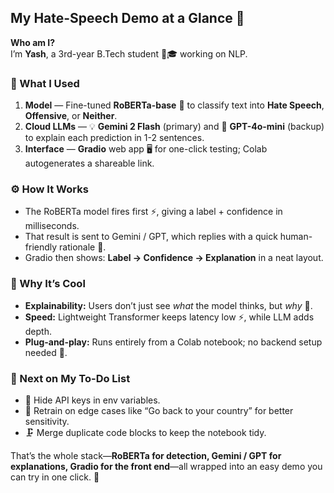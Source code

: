 ## My Hate-Speech Demo at a Glance 🚀

**Who am I?**  
I’m **Yash**, a 3rd-year B.Tech student 👨🎓 working on NLP.

### 🔧 What I Used  
1. **Model** — Fine-tuned **RoBERTa-base** 🦾 to classify text into **Hate Speech**, **Offensive**, or **Neither**.  
2. **Cloud LLMs** — 💡 **Gemini 2 Flash** (primary) and 🤖 **GPT-4o-mini** (backup) to explain each prediction in 1-2 sentences.  
3. **Interface** — **Gradio** web app 🖥️ for one-click testing; Colab autogenerates a shareable link.

### ⚙️ How It Works  
-  The RoBERTa model fires first ⚡, giving a label + confidence in milliseconds.  
-  That result is sent to Gemini / GPT, which replies with a quick human-friendly rationale 💬.  
-  Gradio then shows: **Label → Confidence → Explanation** in a neat layout.

### 🌟 Why It’s Cool  
-  **Explainability:** Users don’t just see *what* the model thinks, but *why* 🤔.  
-  **Speed:** Lightweight Transformer keeps latency low ⚡, while LLM adds depth.  
-  **Plug-and-play:** Runs entirely from a Colab notebook; no backend setup needed 🔌.

### 📝 Next on My To-Do List  
-  🔐 Hide API keys in env variables.  
-  🧹 Retrain on edge cases like “Go back to your country” for better sensitivity.  
-  🗜️ Merge duplicate code blocks to keep the notebook tidy.

That’s the whole stack—**RoBERTa for detection, Gemini / GPT for explanations, Gradio for the front end**—all wrapped into an easy demo you can try in one click. 🎉



